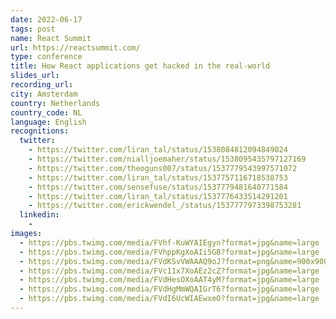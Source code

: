 ```yaml
---
date: 2022-06-17
tags: post
name: React Summit
url: https://reactsummit.com/
type: conference
title: How React applications get hacked in the real-world
slides_url:
recording_url:
city: Amsterdam
country: Netherlands
country_code: NL
language: English
recognitions:
  twitter:
    - https://twitter.com/liran_tal/status/1538084812094849024
    - https://twitter.com/nialljoemaher/status/1538095435797127169
    - https://twitter.com/theoguns007/status/1537779543997571072
    - https://twitter.com/liran_tal/status/1537757116718538753
    - https://twitter.com/sensefuse/status/1537779481640771584
    - https://twitter.com/liran_tal/status/1537776433514291201
    - https://twitter.com/erickwendel_/status/1537777973398753281
  linkedin:
    - 
images:
  - https://pbs.twimg.com/media/FVhf-KuWYAIEgyn?format=jpg&name=large
  - https://pbs.twimg.com/media/FVhppKgXoAIi5GB?format=jpg&name=large
  - https://pbs.twimg.com/media/FVdKSvVWAAAQ9oJ?format=png&name=900x900
  - https://pbs.twimg.com/media/FVc11x7XoAEz2cZ?format=jpg&name=large
  - https://pbs.twimg.com/media/FVdHesOXoAAT4yM?format=jpg&name=large
  - https://pbs.twimg.com/media/FVdHgMmWQAIGrT6?format=jpg&name=large
  - https://pbs.twimg.com/media/FVdI6UcWIAEwxeO?format=jpg&name=large
---
```

